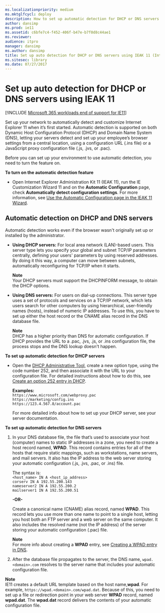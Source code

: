 ```yaml
---
ms.localizationpriority: medium
ms.mktglfcycl: deploy
description: How to set up automatic detection for DHCP or DNS servers using IEAK 11 in your organization.
author: dansimp
ms.prod: ie11
ms.assetid: c6bfe7c4-f452-406f-b47e-b7f0d8c44ae1
ms.reviewer: 
audience: itpro
manager: dansimp
ms.author: dansimp
title: Set up auto detection for DHCP or DNS servers using IEAK 11 (Internet Explorer Administration Kit 11 for IT Pros)
ms.sitesec: library
ms.date: 07/27/2017
---
```



# Set up auto detection for DHCP or DNS servers using IEAK 11

[!INCLUDE [Microsoft 365 workloads end of support for IE11](../includes/microsoft-365-ie-end-of-support.md)]

Set up your network to automatically detect and customize Internet Explorer 11 when it’s first started. Automatic detection is supported on both Dynamic Host Configuration Protocol (DHCP) and Domain Name System (DNS), letting your servers detect and set up your employee’s browser settings from a central location, using a configuration URL (.ins file) or a JavaScript proxy configuration file (.js, .jvs, or .pac).

Before you can set up your environment to use automatic detection, you need to turn the feature on.

**To turn on the automatic detection feature**

-   Open Internet Explorer Administration Kit 11 (IEAK 11), run the IE Customization Wizard 11 and on the **Automatic Configuration** page, check **Automatically detect configuration settings**. For more information, see [Use the Automatic Configuration page in the IEAK 11 Wizard](auto-config-ieak11-wizard.md).

## Automatic detection on DHCP and DNS servers
Automatic detection works even if the browser wasn't originally set up or installed by the administrator.

- **Using DHCP servers:** For local area network (LAN)-based users. This server type lets you specify your global and subnet TCP/IP parameters centrally, defining your users' parameters by using reserved addresses. By doing it this way, a computer can move between subnets, automatically reconfiguring for TCP/IP when it starts.
  <p><strong>Note</strong><br>
  Your DHCP servers must support the DHCPINFORM message, to obtain the DHCP options.    

- **Using DNS servers:** For users on dial-up connections. This server type uses a set of protocols and services on a TCP/IP network, which lets users search for other computers by using hierarchical, user-friendly names (hosts), instead of numeric IP addresses. To use this, you have to set up either the host record or the CNAME alias record in the DNS database file.
  <p><strong>Note</strong><br>
  DHCP has a higher priority than DNS for automatic configuration. If DHCP provides the URL to a .pac, .jvs, .js, or .ins configuration file, the process stops and the DNS lookup doesn&#39;t happen.

**To set up automatic detection for DHCP servers**

-   Open the [DHCP Administrative Tool](/previous-versions/windows/it-pro/windows-server-2008-R2-and-2008/dd145324(v=ws.10)), create a new option type, using the code number 252, and then associate it with the URL to your configuration file. For detailed instructions about how to do this, see [Create an option 252 entry in DHCP](/previous-versions/tn-archive/bb794881(v=technet.10)).

    **Examples:**<br>
    `https://www.microsoft.com/webproxy.pac`<br>
    `https://marketing/config.ins`<br>
    `https://123.4.567.8/account.pac`<p>
    For more detailed info about how to set up your DHCP server, see your server documentation.

**To set up automatic detection for DNS servers**

1. In your DNS database file, the file that’s used to associate your host (computer) names to static IP addresses in a zone, you need to create a host record named, **WPAD**. This record contains entries for all of the hosts that require static mappings, such as workstations, name servers, and mail servers. It also has the IP address to the web server storing your automatic configuration (.js, .jvs, .pac, or .ins) file.<p>The syntax is:<br>
   `<host_name> IN A <host_ip_address>`<br>
   `corserv IN A 192.55.200.143`<br>
   `nameserver2 IN A 192.55.200.2`<br>
   `mailserver1 IN A 192.55.200.51`
   <p><strong>-OR-</strong><p>
   Create a canonical name (CNAME) alias record, named <strong>WPAD</strong>. This record lets you use more than one name to point to a single host, letting you host both an FTP server and a web server on the same computer. It also includes the resolved name (not the IP address) of the server storing your automatic configuration (.pac) file.<p>
   <strong>Note</strong><br>For more info about creating a <strong>WPAD</strong> entry, see <a href="/previous-versions/tn-archive/cc995062(v=technet.10)" data-raw-source="[Creating a WPAD entry in DNS](/previous-versions/tn-archive/cc995062(v=technet.10))">Creating a WPAD entry in DNS</a>. 

2. After the database file propagates to the server, the DNS name, `wpad.<domain>.com` resolves to the server name that includes your automatic configuration file.

**Note**<br>
IE11 creates a default URL template based on the host name,**wpad**. For example, `https://wpad.<domain>.com/wpad.dat`. Because of this, you need to set up a file or redirection point in your web server **WPAD** record, named **wpad.dat**. The **wpad.dat** record delivers the contents of your automatic configuration file.